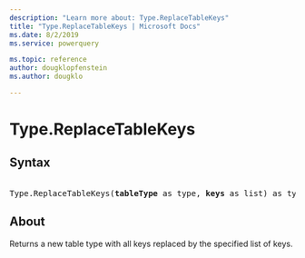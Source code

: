 ```yaml
---
description: "Learn more about: Type.ReplaceTableKeys"
title: "Type.ReplaceTableKeys | Microsoft Docs"
ms.date: 8/2/2019
ms.service: powerquery

ms.topic: reference
author: dougklopfenstein
ms.author: dougklo

---
```

# Type.ReplaceTableKeys

## Syntax

<pre>  
Type.ReplaceTableKeys(<b>tableType</b> as type, <b>keys</b> as list) as type
</pre>
  
## About  
Returns a new table type with all keys replaced by the specified list of keys.
